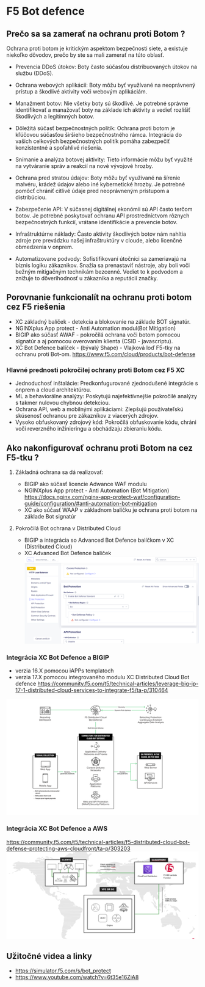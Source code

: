 # F5 Bot defence 
<!-- Diskover -->
## Prečo sa sa zamerať na ochranu proti Botom ?
Ochrana proti botom je kritickým aspektom bezpečnosti siete, a existuje niekoľko dôvodov, prečo by ste sa mali zamerať na túto oblasť.

- Prevencia DDoS útokov: Boty často súčasťou distribuovaných útokov na službu (DDoS). 

- Ochrana webových aplikácií: Boty môžu byť využívané na neoprávnený prístup a škodlivé aktivity voči webovým aplikáciám. 

- Manažment botov: Nie všetky boty sú škodlivé. Je potrebné správne identifikovať a manažovať boty na základe ich aktivity a vedieť rozlíšiť škodlivých a legitímných botov.

- Dôležitá súčasť bezpečnostných politík: Ochrana proti botom je kľúčovou súčasťou širšieho bezpečnostného rámca. Integrácia do vašich celkových bezpečnostných politík pomáha zabezpečiť konzistentné a spoľahlivé riešenia.

- Snímanie a analýza botovej aktivity: Tieto informácie môžu byť využité na vytváranie správ a reakcií na nové vývojové hrozby.

- Ochrana pred stratou údajov: Boty môžu byť využívané na šírenie malvéru, krádež údajov alebo iné kybernetické hrozby. Je potrebné pomôcť chrániť citlivé údaje pred neoprávneným prístupom a distribúciou.

- Zabezpečenie API: V súčasnej digitálnej ekonómii sú API často terčom botov. Je potrebné poskytovať ochranu API prostredníctvom rôznych bezpečnostných funkcií, vrátane identifikácie a prevencie botov.

- Infraštruktúrne náklady: Často aktivity škodlivých botov nám nahltia zdroje pre prevádzku našej infraštruktúry v cloude, alebo licenčné obmedzenia v onprem. 

- Automatizovane podvody: Sofistifikovaní útočníci sa zameriavajú na biznis logiku zákaznikov. Snažia sa prenastaviť nástroje, aby boli voči bežným mitigačným technikám bezcenné. Vediet to k podvodom a znižuje to dôverihodnosť u zákaznika a reputácií značky. 

<!-- Learn -->

## Porovnanie funkcionalít na ochranu proti botom cez F5 riešenia
- XC základný balíček - detekcia a blokovanie na základe BOT signatúr. 
- NGINXplus App protect - Anti Automation  modul(Bot Mitigation) 
- BIGIP ako súčasť AWAF - pokročilá ochrana voči botom pomocou signatúr a aj pomocou overovaním klienta (CSID - javascriptu). 
- XC Bot Defence balíček - (bývalý Shape) - Vlajková loď F5-tky na ochranu proti Bot-om. https://www.f5.com/cloud/products/bot-defense

### Hlavné prednosti pokročilej ochrany proti Botom cez F5 XC 

- Jednoduchosť inštalácie:
    Predkonfugurované zjednodušené integrácie s onprem a cloud architektúrou.
- ML a behaviorálne analýzy:
    Poskytujú najefektívnejšie pokročilé analýzy s takmer nulovou chybnou detekciou.
- Ochrana API, web a mobilnými aplikáciami:
    Zlepšujú používateľskú skúsenosť ochranou pre zákazníkov z viacerých zdrojov.
- Vysoko obfuskovaný zdrojový kód:
    Pokročilá obfuskovanie kódu, chráni voči reverzného inžinieringu a obchádzaju zbieraniu kódu.  

## Ako nakonfigurovať  ochranu proti Botom na cez F5-tku ? 

1. Základná ochrana sa dá realizovať: 
    - BIGIP ako súčasť licencie Adwance WAF modulu
    - NGINXplus App protect - Anti Automation (Bot Mitigation) 
    https://docs.nginx.com/nginx-app-protect-waf/configuration-guide/configuration/#anti-automation-bot-mitigation
    - XC ako súčasť WAAP v základnom balíčku je ochrana proti botom na základe Bot signatúr 

2. Pokročilá Bot ochrana v Distributed Cloud
    - BIGIP a integrácia so Advanced Bot Defence balíčkom v XC (Distributed Cloud)
    - XC Advanced Bot Defence baliček 
 ![Alt text](image-4.png)



### Integrácia XC Bot Defence a BIGIP 
- verzia 16.X  pomocou iAPPs templatoch 
- verzia 17.X pomocou integrovaného modulu XC Distributed Cloud Bot defence 
https://community.f5.com/t5/technical-articles/leverage-big-ip-17-1-distributed-cloud-services-to-integrate-f5/ta-p/310464

![Alt text](image.png)

### Integrácia XC Bot Defence a AWS 
https://community.f5.com/t5/technical-articles/f5-distributed-cloud-bot-defense-protecting-aws-cloudfront/ta-p/303203
![Alt text](image-1.png)



<!-- Try -->

## Užitočné videa a linky
- https://simulator.f5.com/s/bot_protect
- https://www.youtube.com/watch?v=6t35e16ZiA8

